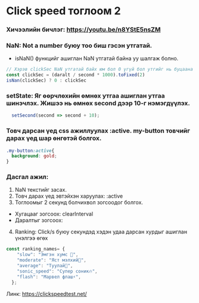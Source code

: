 # Click speed тоглоом 2

### Хичээлийн бичлэг: <https://youtu.be/n8YStE5nsZM>
 
### NaN: Not a number буюу тоо биш гэсэн утгатай.
- isNaN() функцийг ашиглан NaN утгатай байна уу шалгаж болно.
```jsx
// Хэрэв clickSec NaN утгатай байх юм бол 0 үгүй бол утгийг нь буцаана
const clickSec = (daralt / second * 1000).toFixed(2)
isNan(clickSec) ? 0 : clickSec
```
### setState: Яг өөрчлөхийн өмнөх утгаа ашиглан утгаа шинэчлэх. Жишээ нь өмнөх second дээр 10-г нэмэгдүүлэх. 
```jsx 
  setSecond(second => second + 10);
```

### Товч дарсан үед css ажиллуулах :active. my-button товчийг дарах үед шар өнгөтэй болгох.

```css
.my-button:active{
  background: gold;
}
```

### Дасгал ажил:

1. NaN текстийг засах.
2. Товч дарах үед эвтэйхэн харуулах: :active
3. Тоглоомыг 2 секунд болчихвол зогсоодог болгох.
  - Хугацааг зогсоох: clearInterval
  - Даралтыг зогсоох: 
4. Ranking: Click/s буюу секундэд хэдэн удаа дарсан хурдыг ашиглан үнэлгээ өгөх

```jsx 
const ranking_names= {
    "slow": "Эмгэн хумс 🐌",
    "moderate": "Яст мэлхий🐢",
    "average": "Туулай🐰",
    "sonic_speed": "Супер соник🔥",
    "flash": "Марвел флаш⚡",
  };

```
 
 


Линк: <https://clickspeedtest.net/>
